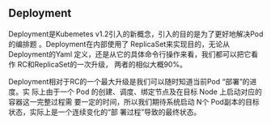 ## Deployment

Deployment是Kubemetes v1.2引入的新概念，引入的目的是为了更好地解决Pod的编排题 。Deployment在内部使用了 ReplicaSet来实现目的，无论从Deployment的Yaml 定义，还是从它的具体命令行操作来看，我们都可以把它看作 RC和ReplicaSet的一次升级， 两者的相似大概90%。

Deployment相对于RC的一个最大升级是我们可以随时知道当前Pod “部署”的进度。实 际上由于一个 Pod 的创建、调度、绑定节点及在目标 Node 上启动对应的容器这一完整过程需 要一定的时间，所以我们期待系统启动 N个 Pod副本的目标状态，实际上是一个连续变化的“部 署过程”导致的最终状态。

